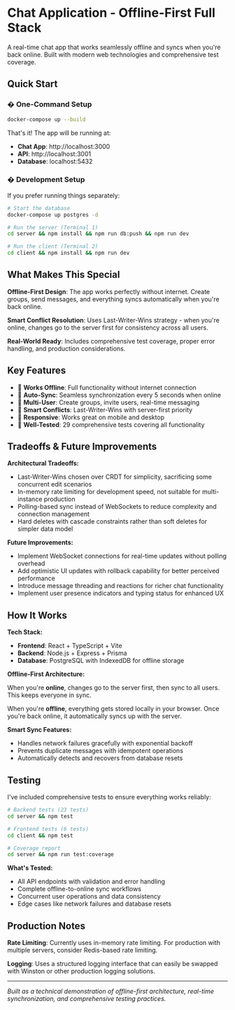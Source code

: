 # Chat Application - Offline-First Full Stack

A real-time chat app that works seamlessly offline and syncs when you're back online. Built with modern web technologies and comprehensive test coverage.

## Quick Start

### � One-Command Setup

```bash
docker-compose up --build
```

That's it! The app will be running at:
- **Chat App**: http://localhost:3000
- **API**: http://localhost:3001
- **Database**: localhost:5432

### �️ Development Setup

If you prefer running things separately:

```bash
# Start the database
docker-compose up postgres -d

# Run the server (Terminal 1)
cd server && npm install && npm run db:push && npm run dev

# Run the client (Terminal 2)
cd client && npm install && npm run dev
```

## What Makes This Special

**Offline-First Design**: The app works perfectly without internet. Create groups, send messages, and everything syncs automatically when you're back online.

**Smart Conflict Resolution**: Uses Last-Writer-Wins strategy - when you're online, changes go to the server first for consistency across all users.

**Real-World Ready**: Includes comprehensive test coverage, proper error handling, and production considerations.

## Key Features

- 📱 **Works Offline**: Full functionality without internet connection
- 🔄 **Auto-Sync**: Seamless synchronization every 5 seconds when online
- 👥 **Multi-User**: Create groups, invite users, real-time messaging
- 🎯 **Smart Conflicts**: Last-Writer-Wins with server-first priority
- 📱 **Responsive**: Works great on mobile and desktop
- 🧪 **Well-Tested**: 29 comprehensive tests covering all functionality

## Tradeoffs & Future Improvements

**Architectural Tradeoffs:**
- Last-Writer-Wins chosen over CRDT for simplicity, sacrificing some concurrent edit scenarios
- In-memory rate limiting for development speed, not suitable for multi-instance production
- Polling-based sync instead of WebSockets to reduce complexity and connection management
- Hard deletes with cascade constraints rather than soft deletes for simpler data model

**Future Improvements:**
- Implement WebSocket connections for real-time updates without polling overhead
- Add optimistic UI updates with rollback capability for better perceived performance
- Introduce message threading and reactions for richer chat functionality
- Implement user presence indicators and typing status for enhanced UX

## How It Works

**Tech Stack:**
- **Frontend**: React + TypeScript + Vite
- **Backend**: Node.js + Express + Prisma
- **Database**: PostgreSQL with IndexedDB for offline storage

**Offline-First Architecture:**

When you're **online**, changes go to the server first, then sync to all users. This keeps everyone in sync.

When you're **offline**, everything gets stored locally in your browser. Once you're back online, it automatically syncs up with the server.

**Smart Sync Features:**
- Handles network failures gracefully with exponential backoff
- Prevents duplicate messages with idempotent operations
- Automatically detects and recovers from database resets

## Testing

I've included comprehensive tests to ensure everything works reliably:

```bash
# Backend tests (23 tests)
cd server && npm test

# Frontend tests (6 tests)
cd client && npm test

# Coverage report
cd server && npm run test:coverage
```

**What's Tested:**
- All API endpoints with validation and error handling
- Complete offline-to-online sync workflows
- Concurrent user operations and data consistency
- Edge cases like network failures and database resets

## Production Notes

**Rate Limiting**: Currently uses in-memory rate limiting. For production with multiple servers, consider Redis-based rate limiting.

**Logging**: Uses a structured logging interface that can easily be swapped with Winston or other production logging solutions.

---

*Built as a technical demonstration of offline-first architecture, real-time synchronization, and comprehensive testing practices.*